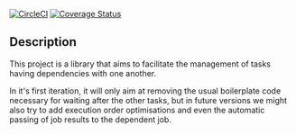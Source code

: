 [![CircleCI](https://circleci.com/gh/Hacker-Peers/DependencyExecutorService.svg?style=shield)](https://circleci.com/gh/Hacker-Peers/DependencyExecutorService) [![Coverage Status](https://coveralls.io/repos/github/Hacker-Peers/DependencyExecutorService/badge.svg?branch=master)](https://coveralls.io/github/Hacker-Peers/DependencyExecutorService?branch=master)

## Description
This project is a library that aims to facilitate the management of tasks having dependencies with one another.

In it's first iteration, it will only aim at removing the usual boilerplate code necessary for waiting after the other tasks, but in future versions we might also try to add execution order optimisations and even the automatic passing of job results to the dependent job.